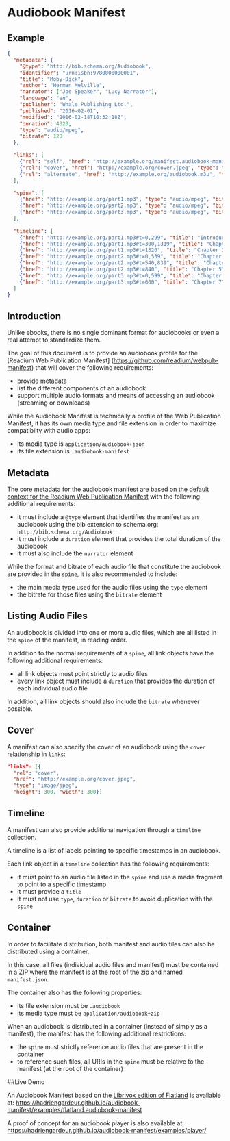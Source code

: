 # Audiobook Manifest

## Example

```json
{
  "metadata": {
    "@type": "http://bib.schema.org/Audiobook",
    "identifier": "urn:isbn:9780000000001",
    "title": "Moby-Dick",
    "author": "Herman Melville",
    "narrator": ["Joe Speaker", "Lucy Narrator"],
    "language": "en",
    "publisher": "Whale Publishing Ltd.",
    "published": "2016-02-01",
    "modified": "2016-02-18T10:32:18Z",
    "duration": 4320,
    "type": "audio/mpeg",
    "bitrate": 128
  },

  "links": [
    {"rel": "self", "href": "http://example.org/manifest.audiobook-manifest", "type": "application/audiobook+json"},
    {"rel": "cover", "href": "http://example.org/cover.jpeg", "type": "image/jpeg", "height": 300, "width": 300},
    {"rel": "alternate", "href": "http://example.org/audiobook.m3u", "type": "audio/mpegurl", "bitrate": 64}
  ],

  "spine": [
    {"href": "http://example.org/part1.mp3", "type": "audio/mpeg", "bitrate": 128, "duration": 1980, "title": "Part 1"}, 
    {"href": "http://example.org/part2.mp3", "type": "audio/mpeg", "bitrate": 128, "duration": 1200, "title": "Part 2"}, 
    {"href": "http://example.org/part3.mp3", "type": "audio/mpeg", "bitrate": 128, "duration": 1140, "title": "Part 3"}
  ],
  
  "timeline": [
    {"href": "http://example.org/part1.mp3#t=0,299", "title": "Introduction"},
    {"href": "http://example.org/part1.mp3#t=300,1319", "title": "Chapter 1"},
    {"href": "http://example.org/part1.mp3#t=1320", "title": "Chapter 2"},
    {"href": "http://example.org/part2.mp3#t=0,539", "title": "Chapter 3"},
    {"href": "http://example.org/part2.mp3#t=540,839", "title": "Chapter 4"},
    {"href": "http://example.org/part2.mp3#t=840", "title": "Chapter 5"},
    {"href": "http://example.org/part3.mp3#t=0,599", "title": "Chapter 6"},
    {"href": "http://example.org/part3.mp3#t=600", "title": "Chapter 7"},
  ]
}
```


## Introduction

Unlike ebooks, there is no single dominant format for audiobooks or even a real attempt to standardize them.

The goal of this document is to provide an audiobook profile for the [Readium Web Publication Manifest] (https://github.com/readium/webpub-manifest) that will cover the following requirements:

- provide metadata
- list the different components of an audiobook
- support multiple audio formats and means of accessing an audiobook (streaming or downloads)

While the Audiobook Manifest is technically a profile of the Web Publication Manifest, it has its own media type and file extension in order to maximize compatibilty with audio apps:

- its media type is `application/audiobook+json`
- its file extension is `.audiobook-manifest`

## Metadata

The core metadata for the audiobook manifest are based on [the default context for the Readium Web Publication Manifest](https://github.com/readium/webpub-manifest/tree/master/contexts/default) with the following additional requirements:

- it must include a `@type` element that identifies the manifest as an audiobook using the bib extension to schema.org: `http://bib.schema.org/Audiobook`
- it must include a `duration` element that provides the total duration of the audiobook
- it must also include the `narrator` element

While the format and bitrate of each audio file that constitute the audiobook are provided in the `spine`, it is also recommended to include:

- the main media type used for the audio files using the `type` element
- the bitrate for those files using the `bitrate` element

## Listing Audio Files

An audiobook is divided into one or more audio files, which are all listed in the `spine` of the manifest, in reading order.

In addition to the normal requirements of a `spine`, all link objects have the following additional requirements:
 
 - all link objects must point strictly to audio files
 - every link object must include a `duration` that provides the duration of each individual audio file

In addition, all link objects should also include the `bitrate` whenever possible.

## Cover

A manifest can also specify the cover of an audiobook using the `cover` relationship in `links`:

```json
"links": [{
  "rel": "cover", 
  "href": "http://example.org/cover.jpeg", 
  "type": "image/jpeg", 
  "height": 300, "width": 300}]
```


## Timeline

A manifest can also provide additional navigation through a `timeline` collection.

A timeline is a list of labels pointing to specific timestamps in an audiobook.

Each link object in a `timeline` collection has the following requirements:

- it must point to an audio file listed in the `spine` and use a media fragment to point to a specific timestamp
- it must provide a `title`
- it must not use `type`, `duration` or `bitrate` to avoid duplication with the `spine`

## Container

In order to facilitate distribution, both manifest and audio files can also be distributed using a container.

In this case, all files (individual audio files and manifest) must be contained in a ZIP where the manifest is at the root of the zip and named `manifest.json`.

The container also has the following properties:

- its file extension must be `.audiobook`
- its media type must be `application/audiobook+zip`

When an audiobook is distributed in a container (instead of simply as a manifest), the manifest has the following additional restrictions:

- the `spine` must strictly reference audio files that are present in the container
- to reference such files, all URIs in the `spine` must be relative to the manifest (at the root of the container)

##Live Demo

An Audiobook Manifest based on the [Librivox edition of Flatland](https://librivox.org/flatland-a-romance-of-many-dimensions-by-edwin-abbott-abbott/) is available at: https://hadriengardeur.github.io/audiobook-manifest/examples/flatland.audiobook-manifest

A proof of concept for an audiobook player is also available at: https://hadriengardeur.github.io/audiobook-manifest/examples/player/
